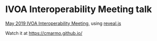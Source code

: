 # IVOA Interoperability Meeting talk

[May 2019 IVOA Interoperability Meeting](https://wiki.ivoa.net/twiki/bin/view/IVOA/InterOpMay2019MeetingPage),
using [reveal.js](https://github.com/hakimel/reveal.js)

Watch it at https://cmarmo.github.io/
